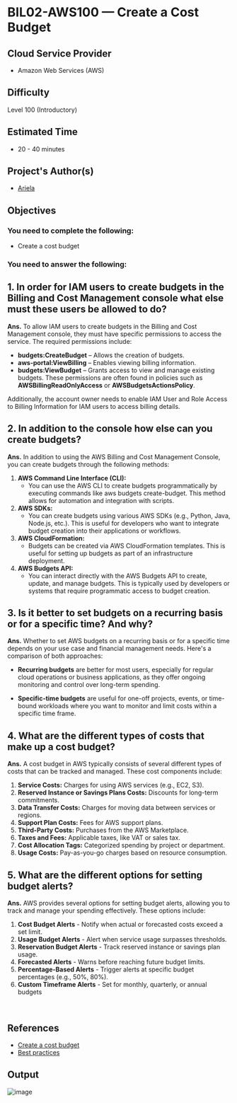 # BIL02-AWS100 — Create a Cost Budget
## Cloud Service Provider
* Amazon Web Services (AWS)
## Difficulty
Level 100 (Introductory)
## Estimated Time
* 20 - 40 minutes
## Project's Author(s)
* <a href="https://x.com/ari_hacks">Ariela</a>
## Objectives
### You need to complete the following:
* Create a cost budget
### You need to answer the following:
## 1. In order for IAM users to create budgets in the Billing and Cost Management console what else must these users be allowed to do? <br/>
**Ans.** To allow IAM users to create budgets in the Billing and Cost Management console, they must have specific permissions to access the service. The required permissions include:

* **budgets:CreateBudget** – Allows the creation of budgets.
* **aws-portal:ViewBilling** – Enables viewing billing information.
* **budgets:ViewBudget** – Grants access to view and manage existing budgets.
These permissions are often found in policies such as **AWSBillingReadOnlyAccess** or **AWSBudgetsActionsPolicy**.

Additionally, the account owner needs to enable IAM User and Role Access to Billing Information for IAM users to access billing details. <br />

## 2. In addition to the console how else can you create budgets? <br />
**Ans.** In addition to using the AWS Billing and Cost Management Console, you can create budgets through the following methods:
1. **AWS Command Line Interface (CLI):**
    - You can use the AWS CLI to create budgets programmatically by executing commands like aws budgets create-budget. This method allows for automation and integration with scripts.
2. **AWS SDKs:**
    - You can create budgets using various AWS SDKs (e.g., Python, Java, Node.js, etc.). This is useful for developers who want to integrate budget creation into their applications or workflows.
3. **AWS CloudFormation:**
    - Budgets can be created via AWS CloudFormation templates. This is useful for setting up budgets as part of an infrastructure deployment.
4. **AWS Budgets API:**
    - You can interact directly with the AWS Budgets API to create, update, and manage budgets. This is typically used by developers or systems that require programmatic access to budget creation.

## 3. Is it better to set budgets on a recurring basis or for a specific time? And why?
**Ans.** Whether to set AWS budgets on a recurring basis or for a specific time depends on your use case and financial management needs. Here's a comparison of both approaches:

  * **Recurring budgets** are better for most users, especially for regular cloud operations or business applications, as they offer ongoing monitoring and control over long-term spending.
  
  * **Specific-time budgets** are useful for one-off projects, events, or time-bound workloads where you want to monitor and limit costs within a specific time frame.

 ## 4. What are the different types of costs that make up a cost budget? <br />
**Ans.** A cost budget in AWS typically consists of several different types of costs that can be tracked and managed. These cost components include:
1. **Service Costs:** Charges for using AWS services (e.g., EC2, S3).
2. **Reserved Instance or Savings Plans Costs:** Discounts for long-term commitments.
3. **Data Transfer Costs:** Charges for moving data between services or regions.
4. **Support Plan Costs:** Fees for AWS support plans.
5. **Third-Party Costs:** Purchases from the AWS Marketplace.
6. **Taxes and Fees:** Applicable taxes, like VAT or sales tax.
7. **Cost Allocation Tags:** Categorized spending by project or department.
8. **Usage Costs:** Pay-as-you-go charges based on resource consumption. <br />

## 5. What are the different options for setting budget alerts? <br />
**Ans.** AWS provides several options for setting budget alerts, allowing you to track and manage your spending effectively. These options include:
1. **Cost Budget Alerts** - Notify when actual or forecasted costs exceed a set limit.
2. **Usage Budget Alerts** - Alert when service usage surpasses thresholds.
3. **Reservation Budget Alerts** - Track reserved instance or savings plan usage.
4. **Forecasted Alerts** - Warns before reaching future budget limits.
5. **Percentage-Based Alerts** - Trigger alerts at specific budget percentages (e.g., 50%, 80%).
6. **Custom Timeframe Alerts** - Set for monthly, quarterly, or annual budgets
<br />

## References <br />
* <a href="https://docs.aws.amazon.com/cost-management/latest/userguide/budgets-create.html#create-cost-budget">Create a cost budget</a>
* <a href="https://docs.aws.amazon.com/cost-management/latest/userguide/budgets-best-practices.html">Best practices</a>

## Output
![image](https://github.com/user-attachments/assets/31ccedec-2e61-41d8-965e-0d8393fb9ace)



